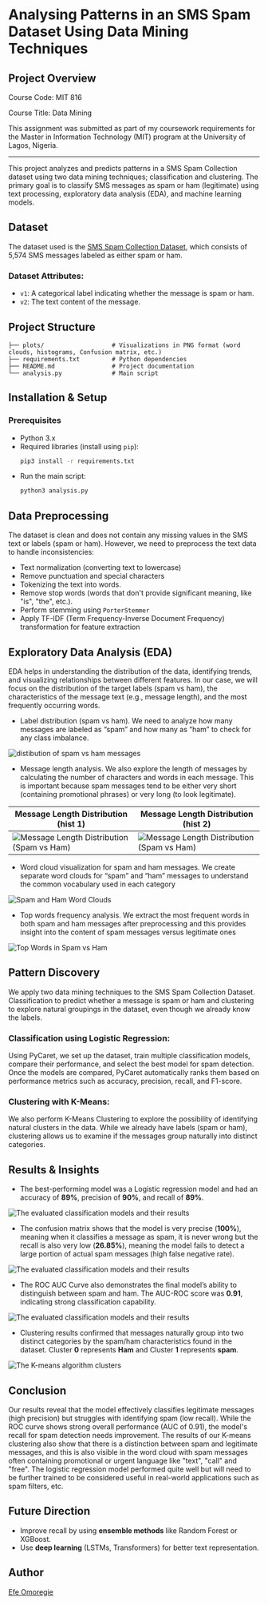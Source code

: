 # Analysing Patterns in an SMS Spam Dataset Using Data Mining Techniques

## Project Overview
Course Code: MIT 816

Course Title: Data Mining

This assignment was submitted as part of my coursework requirements for the Master in Information Technology (MIT) program at the University of Lagos, Nigeria. 

---

This project analyzes and predicts patterns in a SMS Spam Collection dataset using two data mining techniques; classification and clustering. The primary goal is to classify SMS messages as spam or ham (legitimate) using text processing, exploratory data analysis (EDA), and machine learning models.

## Dataset
The dataset used is the [SMS Spam Collection Dataset](https://archive.ics.uci.edu/dataset/228/sms+spam+collection), which consists of 5,574 SMS messages labeled as either spam or ham.

### Dataset Attributes:
- `v1`: A categorical label indicating whether the message is spam or ham.
- `v2`: The text content of the message.

## Project Structure
```
├── plots/                   # Visualizations in PNG format (word clouds, histograms, Confusion matrix, etc.)
├── requirements.txt         # Python dependencies
├── README.md                # Project documentation
└── analysis.py              # Main script 
```

## Installation & Setup

### Prerequisites
- Python 3.x
- Required libraries (install using `pip`):
  ```sh
  pip3 install -r requirements.txt
  ```
- Run the main script:
  ```sh
  python3 analysis.py
  ```

## Data Preprocessing
The dataset is clean and does not contain any missing values in the SMS text or
labels (spam or ham). However, we need to preprocess the text data to handle
inconsistencies:
- Text normalization (converting text to lowercase)
- Remove punctuation and special characters
- Tokenizing the text into words.
- Remove stop words (words that don't provide significant meaning, like "is", "the", etc.).
- Perform stemming using `PorterStemmer`
- Apply TF-IDF (Term Frequency-Inverse Document Frequency) transformation for feature extraction

## Exploratory Data Analysis (EDA)
EDA helps in understanding the distribution of the data, identifying trends, and
visualizing relationships between different features. In our case, we will focus
on the distribution of the target labels (spam vs ham), the characteristics of the
message text (e.g., message length), and the most frequently occurring words.
- Label distribution (spam vs ham). We need to analyze how many messages are
labeled as “spam” and how many as “ham” to check for any class imbalance.

![distibution of spam vs ham messages](/plots/Figure_1816.png)

- Message length analysis. We also explore the length of messages by calculating
the number of characters and words in each message. This is important because
spam messages tend to be either very short (containing promotional phrases) or
very long (to look legitimate).

| Message Length Distribution (hist 1) | Message Length Distribution (hist 2) |
|---------------------------------|---------------------------------|
| ![Message Length Distribution (Spam vs Ham)](/plots/Figure_1-message-length-dist.png) | ![Message Length Distribution (Spam vs Ham)](/plots/Figure_1message-lengths.png) |

- Word cloud visualization for spam and ham messages. We create separate word clouds for “spam” and “ham” messages to
understand the common vocabulary used in each category

![Spam and Ham Word Clouds](/plots/Figure_1wordcloud.png)

- Top words frequency analysis. We extract the most frequent words in both spam and ham messages after
preprocessing and this provides insight into the content of spam messages versus
legitimate ones

![Top Words in Spam vs Ham](/plots/Figure_1freequent-words.png)


## Pattern Discovery
We apply two data mining techniques to the SMS Spam Collection Dataset. Classification to predict whether a message is spam or ham and clustering to explore natural groupings in the dataset, even though we already
know the labels.

### Classification using Logistic Regression: 
Using PyCaret, we set up the dataset, train multiple classification models, compare their performance,
and select the best model for spam detection. Once the models are
compared, PyCaret automatically ranks them based on performance
metrics such as accuracy, precision, recall, and F1-score. 

### Clustering with K-Means: 
We also perform K-Means Clustering to explore the possibility of identifying natural clusters in the data. While we already have labels (spam or ham), clustering allows us to examine if the messages group naturally into distinct categories.



## Results & Insights
- The best-performing model was a Logistic regression model and had an accuracy of **89%**, precision of **90%**, and recall of **89%**.

![The evaluated classification models and their results](/plots/Screenshot.png)

- The confusion matrix shows that the model is very precise (**100%**), meaning when it classifies a message as spam, it is never wrong but the recall is also very low (**26.85%**), meaning the model fails to detect a large portion of actual spam messages (high false negative rate).

![The evaluated classification models and their results](/plots/Logistic-regression-confusion-matrix.png)

- The ROC AUC Curve also demonstrates the final model’s ability to distinguish between spam and ham. The AUC-ROC score was **0.91**, indicating strong classification capability.

![The evaluated classification models and their results](/plots/ROC-curves.png)

- Clustering results confirmed that messages naturally group into two distinct categories by the spam/ham characteristics found in the dataset. Cluster **0** represents **Ham** and Cluster **1** represents **spam**.

![The K-means algorithm clusters](/plots/newplot1.png)





## Conclusion
Our results reveal that the model effectively classifies legitimate messages (high
precision) but struggles with identifying spam (low recall). While the ROC
curve shows strong overall performance (AUC of 0.91), the model's recall for
spam detection needs improvement. The results of our K-means clustering also
show that there is a distinction between spam and legitimate messages, and this
is also visible in the word cloud with spam messages often containing
promotional or urgent language like "text", "call" and "free". The logistic
regression model performed quite well but will need to be further trained to be
considered useful in real-world applications such as spam filters, etc.

## Future Direction
- Improve recall by using **ensemble methods** like Random Forest or XGBoost.  
- Use **deep learning** (LSTMs, Transformers) for better text representation.

## Author
[Efe Omoregie](https://github.com/marvelefe)


